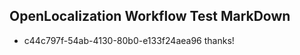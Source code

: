 ## OpenLocalization Workflow Test MarkDown
* c44c797f-54ab-4130-80b0-e133f24aea96 thanks!

<!--HONumber=Jul16_HO4-->


